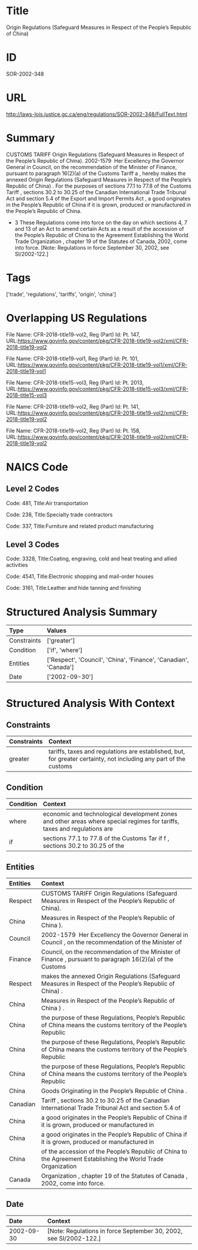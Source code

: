 # Title
Origin Regulations (Safeguard Measures in Respect of the People’s Republic of China)


# ID
SOR-2002-348

# URL
http://laws-lois.justice.gc.ca/eng/regulations/SOR-2002-348/FullText.html


# Summary
CUSTOMS TARIFF Origin Regulations (Safeguard Measures in Respect of the People’s Republic of China).
2002-1579  Her Excellency the Governor General in Council, on the recommendation of the Minister of Finance, pursuant to paragraph 16(2)(a) of the  Customs Tariff a , hereby makes the annexed  Origin Regulations (Safeguard Measures in Respect of the People’s Republic of China) .
For the purposes of sections 77.1 to 77.8 of the  Customs Tariff , sections 30.2 to 30.25 of the  Canadian International Trade Tribunal Act  and section 5.4 of the  Export and Import Permits Act , a good originates in the People’s Republic of China if it is grown, produced or manufactured in the People’s Republic of China.
* 3 These Regulations come into force on the day on which sections 4, 7 and 13 of an  Act to amend certain Acts as a result of the accession of the People’s Republic of China to the Agreement Establishing the World Trade Organization , chapter 19 of the Statutes of Canada, 2002, come into force.
[Note: Regulations in force September 30, 2002,  see  SI/2002-122.] 


# Tags
['trade', 'regulations', 'tariffs', 'origin', 'china']


# Overlapping US Regulations
File Name: CFR-2018-title19-vol2, Reg (Part) Id: Pt. 147, URL:https://www.govinfo.gov/content/pkg/CFR-2018-title19-vol2/xml/CFR-2018-title19-vol2

File Name: CFR-2018-title19-vol1, Reg (Part) Id: Pt. 101, URL:https://www.govinfo.gov/content/pkg/CFR-2018-title19-vol1/xml/CFR-2018-title19-vol1

File Name: CFR-2018-title15-vol3, Reg (Part) Id: Pt. 2013, URL:https://www.govinfo.gov/content/pkg/CFR-2018-title15-vol3/xml/CFR-2018-title15-vol3

File Name: CFR-2018-title19-vol2, Reg (Part) Id: Pt. 141, URL:https://www.govinfo.gov/content/pkg/CFR-2018-title19-vol2/xml/CFR-2018-title19-vol2

File Name: CFR-2018-title19-vol2, Reg (Part) Id: Pt. 158, URL:https://www.govinfo.gov/content/pkg/CFR-2018-title19-vol2/xml/CFR-2018-title19-vol2




# NAICS Code
## Level 2 Codes
Code: 481, Title:Air transportation

Code: 238, Title:Specialty trade contractors

Code: 337, Title:Furniture and related product manufacturing




## Level 3 Codes
Code: 3328, Title:Coating, engraving, cold and heat treating and allied activities

Code: 4541, Title:Electronic shopping and mail-order houses

Code: 3161, Title:Leather and hide tanning and finishing







# Structured Analysis Summary
| Type        | Values                                                           |
|:------------|:-----------------------------------------------------------------|
| Constraints | ['greater']                                                      |
| Condition   | ['if', 'where']                                                  |
| Entities    | ['Respect', 'Council', 'China', 'Finance', 'Canadian', 'Canada'] |
| Date        | ['2002-09-30']                                                   |


# Structured Analysis With Context
 


## Constraints
| Constraints   | Context                                                                                                           |
|:--------------|:------------------------------------------------------------------------------------------------------------------|
| greater       | tariffs, taxes and regulations are established, but, for greater certainty, not including any part of the customs |


## Condition
| Condition   | Context                                                                                                                   |
|:------------|:--------------------------------------------------------------------------------------------------------------------------|
| where       | economic and technological development zones and other areas where special regimes for tariffs, taxes and regulations are |
| if          | sections 77.1 to 77.8 of the Customs Tar if f , sections 30.2 to 30.25 of the                                             |


## Entities
| Entities   | Context                                                                                                           |
|:-----------|:------------------------------------------------------------------------------------------------------------------|
| Respect    | CUSTOMS TARIFF Origin Regulations (Safeguard Measures in  Respect  of the People’s Republic of China).            |
| China      | Measures in Respect of the People’s Republic of China ).                                                          |
| Council    | 2002-1579  Her Excellency the Governor General in  Council , on the recommendation of the Minister of             |
| Finance    | Council, on the recommendation of the Minister of Finance , pursuant to paragraph 16(2)(a) of the Customs         |
| Respect    | makes the annexed Origin Regulations (Safeguard Measures in Respect  of the People’s Republic of China) .         |
| China      | Measures in Respect of the People’s Republic of China ) .                                                         |
| China      | the purpose of these Regulations, People’s Republic of China means the customs territory of the People’s Republic |
| China      | the purpose of these Regulations, People’s Republic of China means the customs territory of the People’s Republic |
| China      | the purpose of these Regulations, People’s Republic of China means the customs territory of the People’s Republic |
| China      | Goods Originating in the People’s Republic of  China .                                                            |
| Canadian   | Tariff , sections 30.2 to 30.25 of the Canadian International Trade Tribunal Act and section 5.4 of               |
| China      | a good originates in the People’s Republic of China if it is grown, produced or manufactured in                   |
| China      | a good originates in the People’s Republic of China if it is grown, produced or manufactured in                   |
| China      | of the accession of the People’s Republic of China to the Agreement Establishing the World Trade Organization     |
| Canada     | Organization , chapter 19 of the Statutes of Canada , 2002, come into force.                                      |


## Date
| Date       | Context                                                             |
|:-----------|:--------------------------------------------------------------------|
| 2002-09-30 | [Note: Regulations in force September 30, 2002,  see  SI/2002-122.] |


